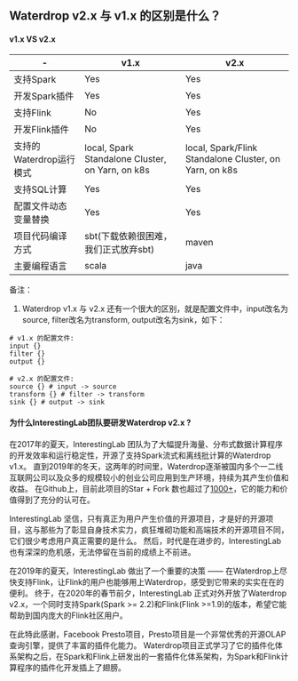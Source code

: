 ## Waterdrop v2.x 与 v1.x 的区别是什么？

#### v1.x VS v2.x

| - | v1.x | v2.x |
|---|---|---|
| 支持Spark | Yes | Yes |
| 开发Spark插件 | Yes | Yes |
| 支持Flink | No | Yes |
| 开发Flink插件 | No | Yes |
| 支持的Waterdrop运行模式 | local, Spark Standalone Cluster, on Yarn, on k8s | local, Spark/Flink Standalone Cluster, on Yarn, on k8s |
| 支持SQL计算 | Yes | Yes |
| 配置文件动态变量替换 | Yes | Yes |
| 项目代码编译方式 | sbt(下载依赖很困难，我们正式放弃sbt) | maven |
| 主要编程语言 | scala | java |


备注：
1. Waterdrop v1.x 与 v2.x 还有一个很大的区别，就是配置文件中，input改名为source, filter改名为transform, output改名为sink，如下：

```
# v1.x 的配置文件:
input {}
filter {}
output {}
```

```
# v2.x 的配置文件:
source {} # input -> source
transform {} # filter -> transform
sink {} # output -> sink
```


#### 为什么InterestingLab团队要研发Waterdrop v2.x ?

在2017年的夏天，InterestingLab 团队为了大幅提升海量、分布式数据计算程序的开发效率和运行稳定性，开源了支持Spark流式和离线批计算的Waterdrop v1.x。
直到2019年的冬天，这两年的时间里，Waterdrop逐渐被国内多个一二线互联网公司以及众多的规模较小的创业公司应用到生产环境，持续为其产生价值和收益。
在Github上，目前此项目的Star + Fork 数也超过了[1000+](https://github.com/InterestingLab/waterdrop/)，它的能力和价值得到了充分的认可在。

InterestingLab 坚信，只有真正为用户产生价值的开源项目，才是好的开源项目，这与那些为了彰显自身技术实力，疯狂堆砌功能和高端技术的开源项目不同，它们很少考虑用户真正需要的是什么。
然后，时代是在进步的，InterestingLab也有深深的危机感，无法停留在当前的成绩上不前进。

在2019年的夏天，InterestingLab 做出了一个重要的决策 —— 在Waterdrop上尽快支持Flink，让Flink的用户也能够用上Waterdrop，感受到它带来的实实在在的便利。
终于，在2020年的春节前夕，InterestingLab 正式对外开放了Waterdrop v2.x，一个同时支持Spark(Spark >= 2.2)和Flink(Flink >=1.9)的版本，希望它能帮助到国内庞大的Flink社区用户。

在此特此感谢，Facebook Presto项目，Presto项目是一个非常优秀的开源OLAP查询引擎，提供了丰富的插件化能力。
Waterdrop项目正式学习了它的插件化体系架构之后，在Spark和Flink上研发出的一套插件化体系架构，为Spark和Flink计算程序的插件化开发插上了翅膀。
